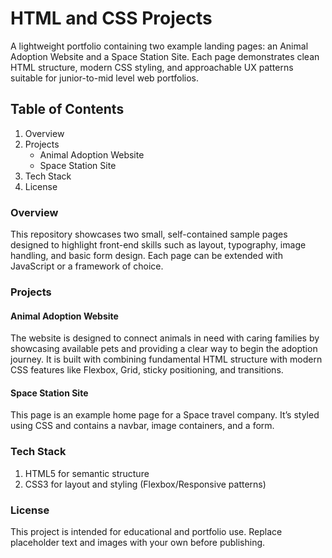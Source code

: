 # HTML and CSS Projects

A lightweight portfolio containing two example landing pages: an Animal Adoption Website and a Space Station Site. Each page demonstrates clean HTML structure, modern CSS styling, and approachable UX patterns suitable for junior-to-mid level web portfolios.

## Table of Contents

1.  Overview
2.  Projects
    -   Animal Adoption Website
    -   Space Station Site
3.  Tech Stack
4.  License

### Overview

This repository showcases two small, self-contained sample pages designed to highlight front-end skills such as layout, typography, image handling, and basic form design. Each page can be extended with JavaScript or a framework of choice.

### Projects

#### Animal Adoption Website

The website is designed to connect animals in need with caring families by showcasing available pets and providing a clear way to begin the adoption journey. It is built with combining fundamental HTML structure with modern CSS features like Flexbox, Grid, sticky positioning, and transitions.

#### Space Station Site

This page is an example home page for a Space travel company. It’s styled using CSS and contains a navbar, image containers, and a form.

### Tech Stack

1. HTML5 for semantic structure
2. CSS3 for layout and styling (Flexbox/Responsive patterns)

### License

This project is intended for educational and portfolio use. Replace placeholder text and images with your own before publishing.